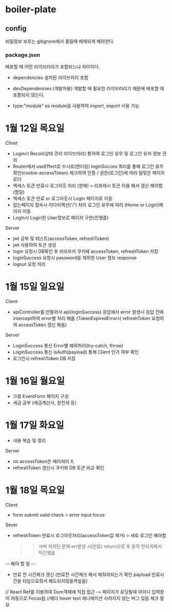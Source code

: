 # boiler-plate

## config

비밀정보 보호는 gitignore에서 올릴때 배제되게 해야한다.

### package.json

배포할 때 어떤 라이브러리가 포함되느냐 차이이다.

- dependencies
  설치된 라이브러리 포함

- devDependencies (개발자용)
  개발할 때 필요한 라이브러리기 때문에 배포할 때 포함되지 않는다.

- type:"module"
  es module을 사용하여 import, export 사용 가능

# 1월 12일 목요일

Clinet

- Login시 Recoil(상태 관리 라이브러리) 통하여 로그인 유무 및 로그인 유저 정보 관리
- Router에서 useEffect로 수시로(렌더링) loginSucces 쿼리를 통해 로그인 유무 확인(cookie-accessToken) 체크하여 인증 / 권한(로그인)에 따라 알맞은 페이지 로더
- 엑세스 토큰 만료시 로그아웃 처리 (현재) > 리프레시 토큰 이용 해서 갱신 해야함 (할일)
- 엑세스 토큰 만료 or 로그아웃시 Login 페이지로 이동
- 없는페이지 접속시 리다이랙션('/') 처리 로그인 유무에 따라 (Home or Login)페이지 이동
- Login시 Login한 User정보로 페이지 구현(진행중)

Server

- jwt 공부 및 테스트(accessToken, refreshToken)
- jwt 사용하여 토큰 생성
- login 요청시 DB확인 후 브라우저 쿠키에 accessToken, refreshToken 저장
- loginSuccess 요청시 password을 제외한 User 정보 response
- logout 요청 처리

# 1월 15일 일요일

Client

- apiController를 만들어서 api(loginSuccess) 응답에서 error 발생시 응답 전에 intercept하여 error별 처리 해줌 (TokenExpiredError시 refreshToken 요청하여 accessToken 갱신 해옴)

Server

- LoginSuccess 통신 Error별 예외처리(try-catch, throw)
- LoginSuccess 통신 isAuth(payload) 통해 Client 인가 여부 확인
- 로그인시 refreshToken DB 저장

# 1월 16일 월요일

- 크몽 EventForm 페이지 구성
- 세금 공부 (세금계산서, 원천세 등)

# 1월 17일 화요일

- 내용 복습 및 정리

Server

- no accessToken은 에러처리 X.
- refreshToken 갱신시 쿠키와 DB 토큰 비교 확인

# 1월 18일 목요일

Client

- form submit valid check > error input focus

Sever

- refreshToken 만료시 로그아웃처리(accessToken값 제거) > 새로 로그인 해야함
  > > 서버 꺼지던 문제 err발생 시(만료) return으로 후 동작 안되게해서 막긴했음

-- 해야 할 일 --

- 만료 전 시간체크 갱신 (만료전 시간체크 해서 해줘야되는가 확인 payload 만료시간을 타임으로줘서 해도되지않을까싶음)

// React Ref를 이용하여 Dom객체에 직접 접근 -> 페이지가 로딩될때 아이디 입력창이 자동으로 Focus됨
//헤더 hover text 애니메이션 사라지지 않는 버그 있음 체크 필요
